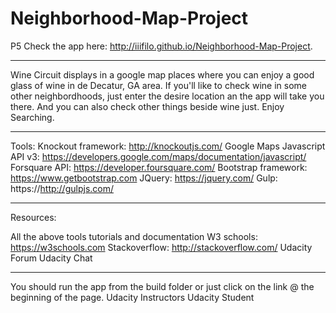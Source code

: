 # Neighborhood-Map-Project
P5
Check the app here: http://iiifilo.github.io/Neighborhood-Map-Project.

*********************************************************************
Wine Circuit displays in a google map places where you can enjoy a good glass of wine in de Decatur, GA area.
If you'll like to check wine in some other neighbordhoods, just enter the desire location an the app will take you there. And you can also check other things beside wine just. Enjoy Searching.
*********************************************************************

Tools:
Knockout framework: http://knockoutjs.com/
Google Maps Javascript API v3: https://developers.google.com/maps/documentation/javascript/
Forsquare API: https://developer.foursquare.com/
Bootstrap framework: https://www.getbootstrap.com
JQuery: https://jquery.com/
Gulp: https://http://gulpjs.com/

**********************************************************************

Resources:

All the above tools tutorials and documentation
W3 schools:   https://w3schools.com
Stackoverflow: http://stackoverflow.com/
Udacity Forum
Udacity Chat

************************************************************************

You should run the app from the build folder or just click on the link @ the beginning of the page.
Udacity Instructors
Udacity Student 

